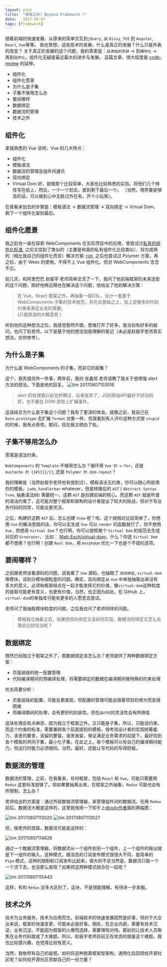 ```yaml
---
layout: post
title:  "框架之外( Beyond Framework )"
date:   2017-08-07
tags: [framework]
---
```


随着前端的快速发展，从原来的简单交互到`jQuery`, 从 `Kissy`, `YUI` 到 `Angular`, `React`, `Vue`等等。
我也曾想，这些技术的发展，什么是真正的发展？什么只是外表的改变？
关于真正的发展的这个问题，我的答案是：从`原始的农耕` -> 到`模块化` -> 再到`组件化`。组件化无疑是最近最大的进步与发展。
这篇文章，很大程度是 [code-review](https://github.com/zhoukekestar/alibaba-interview-code-review) 的延伸。
* 组件化
* 组件化愿景
* 为什么是子集
* 子集不够用怎么办
* 要闹哪样
* 数据绑定
* 数据流的管理
* 技术之外

## 组件化

拿我熟悉的 Vue 说吧，Vue 的几大特点：
* 组件化
* 模板语法
* 数据流的管理及组件间通讯
* 双向绑定
* Virtual Dom
好，就做那个比较简单，大家也比较熟悉的实验。将他们几个特性写在纸上，然后，一个一个划去，直到剩下最后一个。
（当然，境界要是够高的话，可以做到心中无胜过外在有，开个小玩笑）。

在我看来划去的步骤是：模板语法 -> 数据流管理 -> 双向绑定 -> Virtual Dom，剩下一个组件化留到最后。

## 组件化愿景

我之前也一直在探索 WebComponents 在实际项目中的应用，曾尝试过[私有的组件化标准](https://github.com/zhoukekestar/modules/blob/master/src/webcom/README.md), 之后又找到了类似的（主要是和我的私有组件化比较类似）、较为成熟的（相比我自己的组件化而言）解决方案: [riot](http://riotjs.com/), 之后也尝试过 Polymer 方案，再之后，由于 Weex 的使用，不得不上 Vue 组件化。但对 WebComponents 念念不忘。

前几天，和阿里巴巴 赵振宇 老师简单交流了一下，我问了他前端框架的未来选型的这个问题，刚好他再近期也在解决这个问题，他给出了他的解决方案：
> 在 Vue，React 框架之外，再抽象一层DSL，设计一套基于 WebComponents 子集的技术规范，并在此基础之上，加上足够多的代码约束来满足业务的需要。 <br> (只是原话的大概意思 )

听到他的这种想法之后，我感觉豁然开朗，思维打开了好多。我当初有好多的疑问，也问了赵老师。以下是基于他的想法加我理解的笔记（未必是赵振宇老师真实想法，仅供参考）。

## 为什么是子集

为什么是 WebComponents 的子集，而非它的超集？

这个，我先插另外一件事，两年前，我向 张鑫旭 老师请教了我关于想增强 alert 方法的想法。下面是他的回复。
![tim 20170807103516](https://user-images.githubusercontent.com/7157346/29010231-5dfc612e-7b5c-11e7-82ef-603f1cb5d5cb.png)

> alert 的处理我以前也折腾过，后来放弃了，JS的原始API最好不好动的好，也不要在 DOM 原型上扩展事件。

这话结合为什么是子集这个问题？我有了更深的体会。就像之前，我自己在 `Date.prototype` 去扩展 `format` 对象一样，但我看到有人评价这种方式很 `stupid` 的时候，我有点奇怪，郁闷，现在我又明白了些。

## 子集不够用怎么办

答案是语法约束。

`WebComponents` 的 `Template` 不够用怎么办？循环用 `Vue 的 v-for`，还是 `mustache 的 {{#}}{{/}}`, 还是 `Polymer 的 dom-repeat`？

我的理解是（当然赵振宇老师也有提到过），模板语法无约束，你可以随心所欲用你的模板，`jade`, `handlerbar` whatever，但是转换后的 `AST` ( `Abstract Syntax Tree`, 抽象语法树) 需要统一。这颗 `AST` 是创建前端的核心。而这颗 `AST` 就是所谓的语法约束了，这可能对整个框架和架构的设计者提出了较大的挑战，但对于写业务代码的同学，可能会更灵活。

之后，构建好这颗 `AST` 后，怎么创建 `View` 呢？哈，这个就相对比较简单了，你想用 `Vue` 的解决思路的话，你可以去生成 `Vue` 可以 `render` 的函数就行了，你不想用 `Vue` , 但想用 `Virtual Dom` ? 也行啊，你可以按照某个 `Virtual Dom` 的规范去生成对应的 `Grnerator`， 比如： [Matt-Esch/virtual-dom](https://github.com/Matt-Esch/virtual-dom)。什么？你连 `Virtual Dom` 都不想用？也行啊！创建 `Real Dom`，用 `morphdom` 优化一下也是个不错的选项。

## 要闹哪样？

之前跟老师谈看源码的问题，说我看了 `Vue` 源码，也抽取了 `双向绑定`, `virtual-dom` 等模块，谈到分模块细粒度的问题。确实，双向绑定从 `Vue` 中单独抽取出来没有多大的意义，必须和框架结合在一起才能发挥它的价值，像`virtual-dom`这种粒度的提取可能更有意义，也更有价值，当然，也正因为如此，在 Github 上，`virtual-dom`的单独库可能有更多的人愿意去尝试。

老师问了我抽取模块粒度的问题，之后我也问了老师同样的问题。

> 模板独立抽象之后，如果想双向绑定又该如何实现，数据流的绑定又怎么处理会比较恰当呢？


## 数据绑定

既然已经独立于框架之外了，那数据绑定该怎么办？老师提供了两种数据绑定方案：
* 页面层级的统一配置管理
* 代码编译期间的预编译处理，将需要绑定的数据在编译期间做特殊的约束处理

优劣简要分析：
* 页面层级的配置，可能会更直观，但配置的管理可能会随着项目的增大而变得困难
* 而编译期间的处理，会有更好的封装性，但在`运行时`的灵活性会有所降低

这块处理会有点麻烦，因为独立于框架之外，又只能是子集，所以，只能说约束，而这个约束的标准，需要兼顾各个前面提到的模板，很考验设计者的宏观统筹能力，该舍的要舍，该留的要留。谁舍谁留，保证满足业务需求的前提下，最好找到各个模板的共同子集，最小化子集。在此之上，各个模板可以有自己的编译期间能力，但运行时能力必须相同。当然，最好，还能让写代码的写得舒服。

## 数据流的管理

数据流的管理，之前，在我看来，任何框架，包括 `React` 和 `Vue`，可能只需要用 `Redux` 这套标准就够了。但如果要抽离出来，在框架之外抽象，`Redux` 可能也会有所限制。怎么办？

老师给出的方案是：通过外部数据流管理器，来管理组件间的数据流。在用 `Redux` 前后，数据流大概是这样的，这里我借用一下知乎上[dbody作者](https://www.zhihu.com/question/41312576?sort=created)画的两幅图：

![tim 20170807113020](https://user-images.githubusercontent.com/7157346/29011241-0b71b7d0-7b64-11e7-924e-9e5ff6ffa272.png)
![tim 20170807113027](https://user-images.githubusercontent.com/7157346/29011243-0c572bda-7b64-11e7-8160-ad93c64b7ccf.png)

但，按老师的思路，数据流可能是这样的：

![tim 20170807114626](https://user-images.githubusercontent.com/7157346/29011510-3c1334f2-7b66-11e7-8332-081766265200.png)

通过一个数据流管理器，将数据流从一个组件到另一个组件，上一个组件的输出就是下一组件的输入。这种模式，跟消息的订阅发布模式很很大不同，是简单的 `Pipe` 模式，这种的限制和订阅发布比起来，很大的不足当然是，数据流只能一个一个流下去，也没那么直观？如果把这两种模式结合在一起呢？

![tim 20170807115443](https://user-images.githubusercontent.com/7157346/29011651-61878b6a-7b67-11e7-8120-c1f996716225.png)

这样，有和 `Redux` 没多大区别了，这块，不是很能理解。有待进一步发掘。

## 技术之外

技术为业务服务，技术为应用而生。前端技术的快速发展固然是好事，但对于大企业来说，框架的快速变更，可能未必是好事。相反，在企业内部，需要有技术沉淀，业务沉淀。不能因为框架的火爆而选择，需要理性对待。那如何让技术人员聚焦在业务代码就成了大难题。所以，赵振宇老师目前正在攻克的就是这个难题。我也比较感兴趣，也觉得比较有意义。

当然，我依然有自己的疑惑。如何将这种脱离框架型架构，通用化后回馈给开源社区呢？如何给开源社区贡献自己的一份力量？
